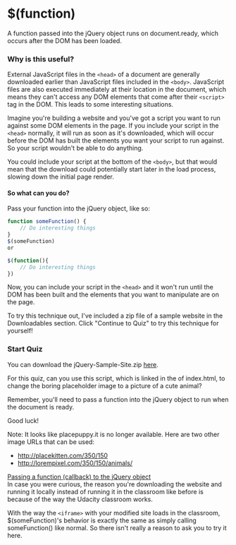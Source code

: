 # $(function)
A function passed into the jQuery object runs on document.ready, which occurs after the DOM has been loaded.

### Why is this useful?
External JavaScript files in the `<head>` of a document are generally downloaded earlier than JavaScript files included in the `<body>`. JavaScript files are also executed immediately at their location in the document, which means they can't access any DOM elements that come after their `<script>` tag in the DOM. This leads to some interesting situations.  
  
Imagine you're building a website and you've got a script you want to run against some DOM elements in the page. If you include your script in the `<head>` normally, it will run as soon as it's downloaded, which will occur before the DOM has built the elements you want your script to run against. So your script wouldn't be able to do anything.  
  
You could include your script at the bottom of the `<body>`, but that would mean that the download could potentially start later in the load process, slowing down the initial page render.  
  
#### So what can you do?
Pass your function into the jQuery object, like so:
```js
function someFunction() {
    // Do interesting things
}
$(someFunction)
or

$(function(){
    // Do interesting things
})
```
Now, you can include your script in the `<head>` and it won't run until the DOM has been built and the elements that you want to manipulate are on the page.  
  
To try this technique out, I've included a zip file of a sample website in the Downloadables section. Click "Continue to Quiz" to try this technique for yourself!  

### Start Quiz
You can download the jQuery-Sample-Site.zip [here](https://www.udacity.com/api/nodes/3356958537/supplemental_media/jquery-sample-sitezip/download?_ga=1.260066762.672083044.1467344711).   
  
For this quiz, can you use this script, which is linked in the of index.html, to change the boring placeholder image to a picture of a cute animal?  
  
Remember, you'll need to pass a function into the jQuery object to run when the document is ready.  
  
Good luck!  
  
Note: It looks like placepuppy.it is no longer available. Here are two other image URLs that can be used:
- http://placekitten.com/350/150
- http://lorempixel.com/350/150/animals/

[Passing a function (callback) to the jQuery object](http://api.jquery.com/jquery/#jQuery3)  
In case you were curious, the reason you're downloading the website and running it locally instead of running it in the classroom like before is because of the way the Udacity classroom works.  
  
With the way the `<iframe>` with your modified site loads in the classroom, $(someFunction)'s behavior is exactly the same as simply calling someFunction() like normal. So there isn't really a reason to ask you to try it here.
